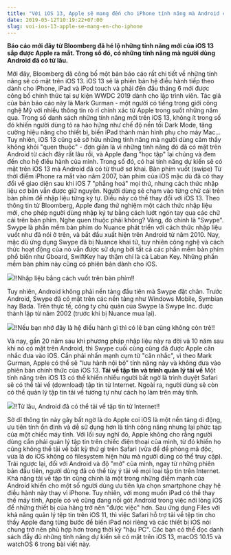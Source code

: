 ```yaml
---
title: "Với iOS 13, Apple sẽ mang đến cho iPhone tính năng mà Android có từ 10 năm trước?"
date: 2019-05-12T10:19:22+07:00
slug: voi-ios-13-apple-se-mang-en-cho-iphone
---
```


**Báo cáo mới đây từ Bloomberg đã hé lộ những tính năng mới của iOS 13 sắp được Apple ra mắt. Trong số đó, có những tính năng mà người dùng Android đã có từ lâu.**

Mới đây, Bloomberg đã công bố một bản báo cáo rất chi tiết về những tính năng sẽ có mặt trên iOS 13. iOS 13 sẽ là phiên bản hệ điều hành tiếp theo dành cho iPhone, iPad và iPod touch và phải đến đầu tháng 6 mới được công bố chính thức tại sự kiện WWDC 2019 dành cho lập trình viên. Tác giả của bản báo cáo này là Mark Gurman - một người có tiếng trong giới công nghệ Mỹ với nhiều thông tin rò rỉ chính xác từ Apple trong suốt những năm qua.
Trong số danh sách những tính năng mới trên iOS 13, không ít trong số đó khiến người dùng tỏ ra hào hứng như chế độ nền tối Dark Mode, tăng cường hiệu năng cho thiết bị, biến iPad thành màn hình phụ cho máy Mac... 
Tuy nhiên, iOS 13 cũng sẽ sở hữu những tính năng mà người dùng cảm thấy không khỏi "quen thuộc" - đơn giản là vì những tính năng đó đã có mặt trên Android từ cách đây rất lâu rồi, và Apple đang "học tập" lại chúng và đem đến cho hệ điều hành của mình. Trong số đó, có hai tính năng dự kiến sẽ có mặt trên iOS 13 mà Android đã có từ thuở sơ khai.
Bàn phím vuốt (swipe)
Từ thời điểm iPhone ra mắt vào năm 2007, bàn phím của iOS mặc dù đã có thay đổi về giao diện sau khi iOS 7 "phẳng hoá" mọi thứ, nhưng cách thức nhập liệu cơ bản vẫn được giữ nguyên. Người dùng sẽ chạm vào từng chữ cái trên bàn phím để nhập liệu từng ký tự.
Điều này có thể thay đổi với iOS 13. Theo thông tin từ Bloomberg, Apple đang thử nghiệm một cách thức nhập liệu mới, cho phép người dùng nhập ký tự bằng cách lướt ngón tay qua các chữ cái trên bàn phím.
Nghe quen thuộc phải không? Vâng, đó chính là "Swype". Swype là phần mềm bàn phím do Nuance phát triển với cách thức nhập liệu vuốt như đã nói ở trên, và bắt đầu xuất hiện trên Android từ năm 2010. Nay, mặc dù ứng dụng Swype đã bị Nuance khai tử, tuy nhiên công nghệ và cách thức hoạt động của nó vẫn được sử dụng bởi tất cả các phần mềm bàn phím phổ biến như Gboard, SwiftKey hay thậm chí là cả Laban Key. Những phần mềm bàn phím này cũng có phiên bản dành cho iOS.

![](https://1.bp.blogspot.com/-rhufFgM_LbE/XNJPzPo7YLI/AAAAAAAAKfY/hevRoBue6Soj0HWKI09gowe9tU4rsLsAACEwYBhgL/s1600/20.jpg)!!Nhập liệu bằng cách vuốt trên bàn phím!!

Tuy nhiên, Android không phải nền tảng đầu tiên mà Swype đặt chân. Trước Android, Swype đã có mặt trên các nền tảng như Windows Mobile, Symbian hay Bada. Trên thực tế, công ty chủ quản của Swype là Swype Inc. được thành lập từ năm 2002 (trước khi bị Nuance mua lại).

![](https://3.bp.blogspot.com/-TcCWMMnpAgo/XNJPzja94PI/AAAAAAAAKfc/4Ml0aMjx6wEruL6HFXy7oIc02ojeB8H9gCEwYBhgL/s1600/21.jpg)!!Nếu bạn nhớ đây là hệ điều hành gì thì có lẽ bạn cũng không còn trẻ!!

Và nay, gần 20 năm sau khi phương pháp nhập liệu này ra đời và 10 năm sau khi nó có mặt trên Android, thì Swype cuối cùng cũng đã được Apple cân nhắc đưa vào iOS. Cần phải nhấn mạnh cụm từ "cân nhắc", vì theo Mark Gurman, Apple có thể sẽ "lưu hành nội bộ" tính năng này và không đưa vào phiên bản chính thức của iOS 13.
**Tải về tập tin và trình quản lý tải về**
Một tính năng trên iOS 13 có thể khiến nhiều người bất ngờ là trình duyệt Safari sẽ có thể tải về (download) tập tin từ Internet. Ngoài ra, người dùng sẽ còn có thể quản lý tập tin tải về tương tự như cách họ làm trên máy tính. 

![](https://2.bp.blogspot.com/--a15dIqo6XM/XNJPzzKWSSI/AAAAAAAAKfY/prIZPdAXnwYm68lhYHBGGDBwEoLdKg1LwCEwYBhgL/s1600/22.jpg)!!Từ lâu, Android đã có thể tải về tập tin từ Internet!!

Sở dĩ thông tin này gây bất ngờ là do Apple coi iOS là một nền tảng di động, ưu tiên tính ổn định và dễ sử dụng hơn là tính công năng nhưng lại phức tạp của một chiếc máy tính. Với lối suy nghĩ đó, Apple không cho rằng người dùng cần phải quản lý tập tin trên chiếc điện thoại của mình, từ đó khiến họ cũng không thể tải về bất kỳ thứ gì trên Safari (vừa để đề phòng mã độc, vừa là do iOS không có filesystem hiện hữu mà người dùng có thể truy cập).
Trái ngược lại, đối với Android và độ "mở" của mình, ngay từ những phiên bản đầu tiên, người dùng đã có thể tùy ý tải về mọi loại tập tin trên Internet. Khả năng tải về tập tin cũng chính là một trong những điểm mạnh của Android khiến cho một số người dùng ưu tiên lựa chọn smartphone chạy hệ điều hành này thay vì iPhone.
Tuy nhiên, với mong muốn iPad có thể thay thế máy tính, Apple có vẻ cũng đang nối gót Android trong việc nới lỏng iOS để những thiết bị của hãng trở nên "được việc" hơn. Sau ứng dụng Files với khả năng quản lý tệp tin trên iOS 11, thì việc Safari hỗ trợ tải về tệp tin cho thấy Apple đang từng bước để biến iPad nói riêng và các thiết bị iOS nói chung trở nên phù hợp hơn trong thời kỳ "hậu PC".
Các bạn có thể đọc danh sách đầy đủ những tính năng dự kiến sẽ có mặt trên iOS 13, macOS 10.15 và watchOS 6 trong bài viết này.